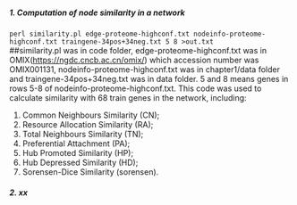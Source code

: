 ##### 1. Computation of node similarity in a network
`perl similarity.pl edge-proteome-highconf.txt nodeinfo-proteome-highconf.txt traingene-34pos+34neg.txt 5 8 >out.txt`  
##similarity.pl was in code folder, edge-proteome-highconf.txt was in OMIX(https://ngdc.cncb.ac.cn/omix/) which accession number was OMIX001131, nodeinfo-proteome-highconf.txt was in chapter1/data folder and traingene-34pos+34neg.txt was in data folder. 5 and 8 means genes in rows 5-8 of nodeinfo-proteome-highconf.txt. 
This code was used to calculate similarity with 68 train genes in the network, including: 
1) Common Neighbours Similarity (CN);  
2) Resource Allocation Similarity (RA);  
3) Total Neighbours Similarity (TN);  
4) Preferential Attachment (PA);  
5) Hub Promoted Similarity (HP);  
6) Hub Depressed Similarity (HD);  
7) Sorensen-Dice Similarity (sorensen).

##### 2. xx

